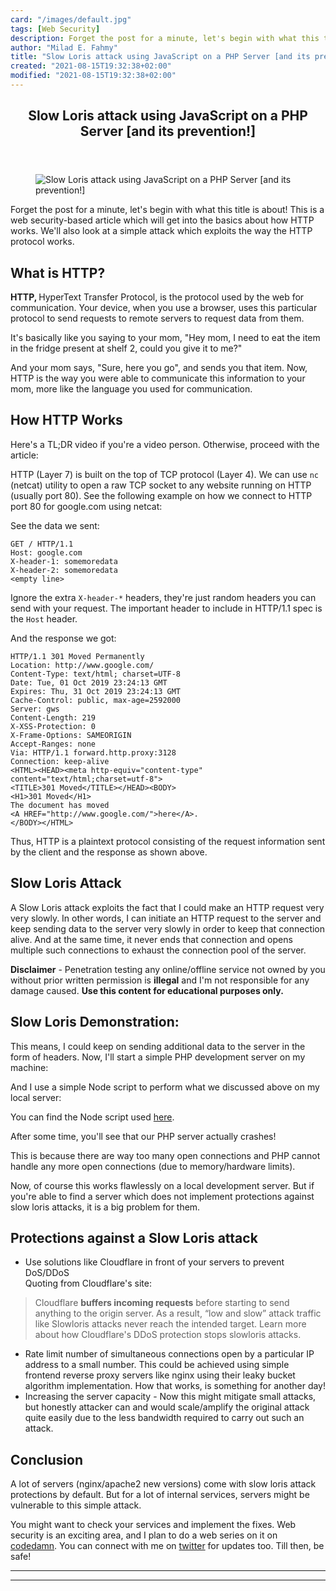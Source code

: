 ```yaml
---
card: "/images/default.jpg"
tags: [Web Security]
description: Forget the post for a minute, let's begin with what this titl
author: "Milad E. Fahmy"
title: "Slow Loris attack using JavaScript on a PHP Server [and its prevention!]"
created: "2021-08-15T19:32:38+02:00"
modified: "2021-08-15T19:32:38+02:00"
---
```

<div class="site-wrapper">
<main id="site-main" class="site-main outer">
<div class="inner">
<article class="post-full post tag-web-security tag-javascript ">
<header class="post-full-header">
<h1 class="post-full-title">Slow Loris attack using JavaScript on a PHP Server [and its prevention!]</h1>
</header>
<figure class="post-full-image">
<picture>
<source media="(max-width: 700px)" sizes="1px" srcset="data:image/gif;base64,R0lGODlhAQABAIAAAAAAAP///yH5BAEAAAAALAAAAAABAAEAAAIBRAA7 1w">
<source media="(min-width: 701px)" sizes="(max-width: 800px) 400px,
(max-width: 1170px) 700px,
1400px" srcset="/news/content/images/size/w300/2019/10/websec.jpg 300w,
/news/content/images/size/w600/2019/10/websec.jpg 600w,
/news/content/images/size/w1000/2019/10/websec.jpg 1000w,
/news/content/images/size/w2000/2019/10/websec.jpg 2000w">
<img onerror="this.style.display='none'" src="/news/content/images/size/w2000/2019/10/websec.jpg" alt="Slow Loris attack using JavaScript on a PHP Server [and its prevention!]">
</picture>
</figure>
<section class="post-full-content">
<div class="post-content">
<p>Forget the post for a minute, let's begin with what this title is about! This is a web security-based article which will get into the basics about how HTTP works. We'll also look at a simple attack which exploits the way the HTTP protocol works.</p>
<h2 id="what-is-http">What is HTTP?</h2>
<p><strong>HTTP, </strong>HyperText Transfer Protocol, is the protocol used by the web for communication. Your device, when you use a browser, uses this particular protocol to send requests to remote servers to request data from them. </p>
<p>It's basically like you saying to your mom, "Hey mom, I need to eat the item in the fridge present at shelf 2, could you give it to me?"</p>
<p>And your mom says, "Sure, here you go", and sends you that item. Now, HTTP is the way you were able to communicate this information to your mom, more like the language you used for communication.</p>
<h2 id="how-http-works">How HTTP Works</h2>
<p>Here's a TL;DR video if you're a video person. Otherwise, proceed with the article:</p>
<p>HTTP (Layer 7) is built on the top of TCP protocol (Layer 4). We can use <code>nc</code> (netcat) utility to open a raw TCP socket to any website running on HTTP (usually port 80). See the following example on how we connect to HTTP port 80 for google.com using netcat:</p>
<p>See the data we sent:</p><pre><code class="language-shell">GET / HTTP/1.1
Host: google.com
X-header-1: somemoredata
X-header-2: somemoredata
&lt;empty line&gt;</code></pre>
<p>Ignore the extra <code>X-header-*</code> headers, they're just random headers you can send with your request. The important header to include in HTTP/1.1 spec is the <code>Host</code> header.</p>
<p>And the response we got:</p><pre><code class="language-shell">HTTP/1.1 301 Moved Permanently
Location: http://www.google.com/
Content-Type: text/html; charset=UTF-8
Date: Tue, 01 Oct 2019 23:24:13 GMT
Expires: Thu, 31 Oct 2019 23:24:13 GMT
Cache-Control: public, max-age=2592000
Server: gws
Content-Length: 219
X-XSS-Protection: 0
X-Frame-Options: SAMEORIGIN
Accept-Ranges: none
Via: HTTP/1.1 forward.http.proxy:3128
Connection: keep-alive
&lt;HTML&gt;&lt;HEAD&gt;&lt;meta http-equiv="content-type" content="text/html;charset=utf-8"&gt;
&lt;TITLE&gt;301 Moved&lt;/TITLE&gt;&lt;/HEAD&gt;&lt;BODY&gt;
&lt;H1&gt;301 Moved&lt;/H1&gt;
The document has moved
&lt;A HREF="http://www.google.com/"&gt;here&lt;/A&gt;.
&lt;/BODY&gt;&lt;/HTML&gt;</code></pre>
<p>Thus, HTTP is a plaintext protocol consisting of the request information sent by the client and the response as shown above.</p>
<h2 id="slow-loris-attack">Slow Loris Attack</h2>
<p>A Slow Loris attack exploits the fact that I could make an HTTP request very very slowly. In other words, I can initiate an HTTP request to the server and keep sending data to the server very slowly in order to keep that connection alive. And at the same time, it never ends that connection and opens multiple such connections to exhaust the connection pool of the server.</p>
<p><strong>Disclaimer</strong> - Penetration testing any online/offline service not owned by you without prior written permission is <strong>illegal</strong> and I'm not responsible for any damage caused. <strong>Use this content for educational purposes only.</strong></p>
<h2 id="slow-loris-demonstration-">Slow Loris Demonstration:</h2>
<p>This means, I could keep on sending additional data to the server in the form of headers. Now, I'll start a simple PHP development server on my machine:</p>
<p>And I use a simple Node script to perform what we discussed above on my local server:</p>
<p>You can find the Node script used <a href="https://gist.github.com/mehulmpt/49eee6cc0e84d6770b904336d0ad7f3e">here</a>.</p>
<p>After some time, you'll see that our PHP server actually crashes!</p>
<p>This is because there are way too many open connections and PHP cannot handle any more open connections (due to memory/hardware limits).</p>
<p>Now, of course this works flawlessly on a local development server. But if you're able to find a server which does not implement protections against slow loris attacks, it is a big problem for them.</p>
<h2 id="protections-against-a-slow-loris-attack">Protections against a Slow Loris attack</h2>
<p></p>
<ul>
<li>Use solutions like Cloudflare in front of your servers to prevent DoS/DDoS<br>Quoting from Cloudflare's site:</li>
</ul>
<blockquote>Cloudflare <strong>buffers incoming requests</strong> before starting to send anything to the origin server. As a result, “low and slow” attack traffic like Slowloris attacks never reach the intended target. Learn more about how Cloudflare's DDoS protection stops slowloris attacks.</blockquote>
<ul>
<li>Rate limit number of simultaneous connections open by a particular IP address to a small number. This could be achieved using simple frontend reverse proxy servers like nginx using their leaky bucket algorithm implementation. How that works, is something for another day!</li>
<li>Increasing the server capacity - Now this might mitigate small attacks, but honestly attacker can and would scale/amplify the original attack quite easily due to the less bandwidth required to carry out such an attack.</li>
</ul>
<h2 id="conclusion">Conclusion</h2>
<p>A lot of servers (nginx/apache2 new versions) come with slow loris attack protections by default. But for a lot of internal services, servers might be vulnerable to this simple attack. </p>
<p>You might want to check your services and implement the fixes. Web security is an exciting area, and I plan to do a web series on it on <a href="https://www.youtube.com/codedamn">codedamn</a>. You can connect with me on <a href="https://twitter.com/mehulmpt">twitter</a> for updates too. Till then, be safe!</p>
</div>
<hr>
<hr>
</section>
</article>
</div>
</main>
</div>
<!-- Google Tag Manager (noscript) -->
<!-- End Google Tag Manager (noscript) -->
